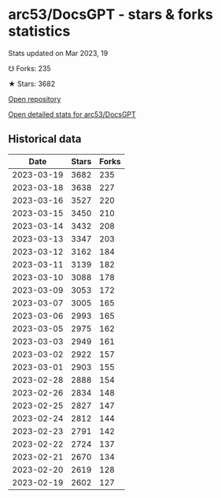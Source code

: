 # arc53/DocsGPT - stars & forks statistics

Stats updated on Mar 2023, 19

☋ Forks: 235

★ Stars: 3682

[Open repository](https://github.com/arc53/DocsGPT)

[Open detailed stats for arc53/DocsGPT](https://reviewgithub.com/rep/arc53/DocsGPT)

## Historical data
| Date | Stars | Forks |
|------|-------|-------|
| 2023-03-19 | 3682 | 235 | 
| 2023-03-18 | 3638 | 227 | 
| 2023-03-16 | 3527 | 220 | 
| 2023-03-15 | 3450 | 210 | 
| 2023-03-14 | 3432 | 208 | 
| 2023-03-13 | 3347 | 203 | 
| 2023-03-12 | 3162 | 184 | 
| 2023-03-11 | 3139 | 182 | 
| 2023-03-10 | 3088 | 178 | 
| 2023-03-09 | 3053 | 172 | 
| 2023-03-07 | 3005 | 165 | 
| 2023-03-06 | 2993 | 165 | 
| 2023-03-05 | 2975 | 162 | 
| 2023-03-03 | 2949 | 161 | 
| 2023-03-02 | 2922 | 157 | 
| 2023-03-01 | 2903 | 155 | 
| 2023-02-28 | 2888 | 154 | 
| 2023-02-26 | 2834 | 148 | 
| 2023-02-25 | 2827 | 147 | 
| 2023-02-24 | 2812 | 144 | 
| 2023-02-23 | 2791 | 142 | 
| 2023-02-22 | 2724 | 137 | 
| 2023-02-21 | 2670 | 134 | 
| 2023-02-20 | 2619 | 128 | 
| 2023-02-19 | 2602 | 127 | 

